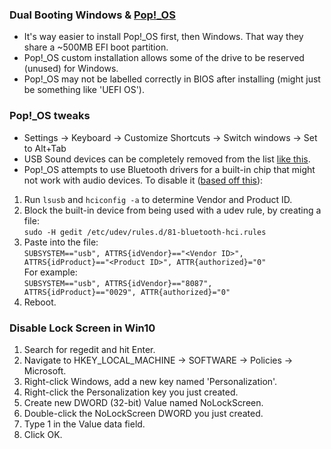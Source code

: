### Dual Booting Windows & [Pop!_OS](https://pop.system76.com/)

* It's way easier to install Pop!_OS first, then Windows. That way they share a ~500MB EFI boot partition.
* Pop!_OS custom installation allows some of the drive to be reserved (unused) for Windows.
* Pop!_OS may not be labelled correctly in BIOS after installing (might just be something like 'UEFI OS').

### Pop!_OS tweaks

* Settings -> Keyboard -> Customize Shortcuts -> Switch windows -> Set to Alt+Tab
* USB Sound devices can be completely removed from the list [like this](https://jamielinux.com/blog/tell-pulseaudio-to-ignore-a-usb-device-using-udev/).
* Pop!_OS attempts to use Bluetooth drivers for a built-in chip that might not work with audio devices. To disable it ([based off this](https://www.gaunt.dev/blog/2022/linux-and-bluetooth-dongle/)):  
  
1. Run `lsusb` and `hciconfig -a` to determine Vendor and Product ID.  
2. Block the built-in device from being used with a udev rule, by creating a file:  
   `sudo -H gedit /etc/udev/rules.d/81-bluetooth-hci.rules`  
3. Paste into the file:  
   `SUBSYSTEM=="usb", ATTRS{idVendor}=="<Vendor ID>", ATTRS{idProduct}=="<Product ID>", ATTR{authorized}="0"`  
   For example:  
   `SUBSYSTEM=="usb", ATTRS{idVendor}=="8087", ATTRS{idProduct}=="0029", ATTR{authorized}="0"`  
4. Reboot.

### Disable Lock Screen in Win10

1. Search for regedit and hit Enter.
2. Navigate to HKEY_LOCAL_MACHINE -> SOFTWARE -> Policies -> Microsoft.
6. Right-click Windows, add a new key named 'Personalization'.
8. Right-click the Personalization key you just created.
9. Create new DWORD (32-bit) Value named NoLockScreen.
12. Double-click the NoLockScreen DWORD you just created.
13. Type 1 in the Value data field.
14. Click OK.
